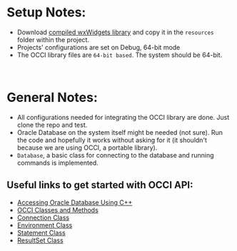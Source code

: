 # Setup Notes:
- Download [compiled wxWidgets library](https://uowmailedu-my.sharepoint.com/:u:/g/personal/mb094_uowmail_edu_au/Een9ptEL2ipNtbqX1QoiNWABBfBJ4yKZlqmBqAE8bR4kQA?e=GmecLw) and copy it in the `resources` folder within the project.
- Projects' configurations are set on Debug, 64-bit mode
- The OCCI library files are `64-bit based`. The system should be 64-bit.  

<br/> 

# General Notes:  
- All configurations needed for integrating the OCCI library are done. Just clone the repo and test.
- Oracle Database on the system itself might be needed (not sure). Run the code and hopefully it works without asking for it (it shouldn't because we are using OCCI, a portable library).
- `Database`, a basic class for connecting to the database and running commands is implemented.

## Useful links to get started with OCCI API:  
- [Accessing Oracle Database Using C++](https://docs.oracle.com/database/121/LNCPP/relational.htm#LNCPP0031)
- [OCCI Classes and Methods](https://docs.oracle.com/database/121/LNCPP/reference001.htm#LNCPP20497)
- [Connection Class](https://docs.oracle.com/database/121/LNCPP/reference010.htm#LNCPP1007)
- [Environment Class](https://docs.oracle.com/database/121/LNCPP/reference014.htm#LNCPP1010)
- [Statement Class](https://docs.oracle.com/database/121/LNCPP/reference030.htm#LNCPP1022)
- [ResultSet Class](https://docs.oracle.com/database/121/LNCPP/reference027.htm#LNCPP1019)  